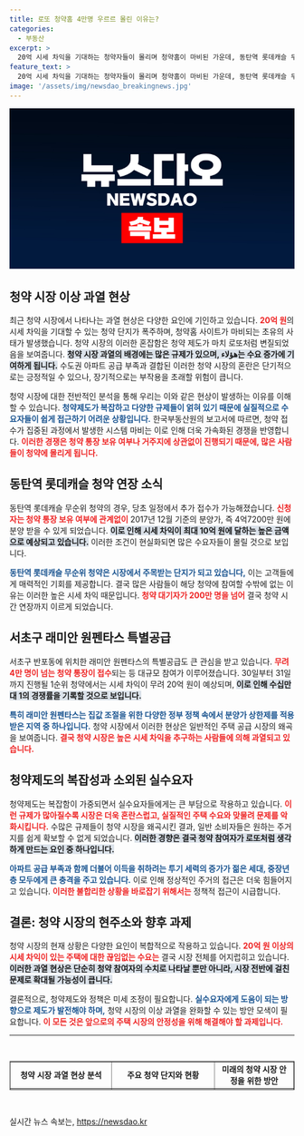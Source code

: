 ```yaml
---
title: 로또 청약홈 4만명 우르르 몰린 이유는?
categories:
  - 부동산
excerpt: >
  20억 시세 차익을 기대하는 청약자들이 몰리며 청약홈이 마비된 가운데, 동탄역 롯데캐슬 무순위 청약 기간이 연장됐다. 청약 경쟁이 치열해지는 지금, 로또 청약의 진풍경을 놓치지 마세요!
feature_text: >
  20억 시세 차익을 기대하는 청약자들이 몰리며 청약홈이 마비된 가운데, 동탄역 롯데캐슬 무순위 청약 기간이 연장됐다. 청약 경쟁이 치열해지는 지금, 로또 청약의 진풍경을 놓치지 마세요!
image: '/assets/img/newsdao_breakingnews.jpg'
---
```


<p><img src="/assets/img/newsdao_breakingnews.jpg" alt="koreaapp 속보" /></p>

<h2 data-ke-size="size26">청약 시장 이상 과열 현상</h2>

<p data-ke-size="size16">최근 청약 시장에서 나타나는 과열 현상은 다양한 요인에 기인하고 있습니다. <b><span style="color: #ee2323;">20억 원</span></b>의 시세 차익을 기대할 수 있는 청약 단지가 폭주하며, 청약홈 사이트가 마비되는 초유의 사태가 발생했습니다. 청약 시장의 이러한 혼잡함은 청약 제도가 마치 로또처럼 변질되었음을 보여줍니다. <b><span style="background-color: #21538527;">청약 시장 과열의 배경에는 많은 규제가 있으며, هؤلاء는 수요 증가에 기여하게 됩니다.</span></b> 수도권 아파트 공급 부족과 결합된 이러한 청약 시장의 혼란은 단기적으로는 긍정적일 수 있으나, 장기적으로는 부작용을 초래할 위험이 큽니다. </p>

<p data-ke-size="size16">청약 시장에 대한 전반적인 분석을 통해 우리는 이와 같은 현상이 발생하는 이유를 이해할 수 있습니다. <b><span style="color: #1a5490;">청약제도가 복잡하고 다양한 규제들이 얽혀 있기 때문에 실질적으로 수요자들이 쉽게 접근하기 어려운 상황입니다.</span></b> 한국부동산원의 보고서에 따르면, 청약 접수가 집중된 과정에서 발생한 시스템 마비는 이로 인해 더욱 가속화된 경쟁을 반영합니다. <b><span style="color: #ee2323;">이러한 경쟁은 청약 통장 보유 여부나 거주지에 상관없이 진행되기 때문에, 많은 사람들이 청약에 몰리게 됩니다.</span></b></p>

<h2 data-ke-size="size26">동탄역 롯데캐슬 청약 연장 소식</h2>

<p data-ke-size="size16">동탄역 롯데캐슬 무순위 청약의 경우, 당초 일정에서 추가 접수가 가능해졌습니다. <b><span style="color: #ee2323;">신청자는 청약 통장 보유 여부에 관계없이</span></b> 2017년 12월 기준의 분양가, 즉 4억7200만 원에 분양 받을 수 있게 되었습니다. <b><span style="background-color: #21538527;">이로 인해 시세 차익이 최대 10억 원에 달하는 높은 금액으로 예상되고 있습니다.</span></b> 이러한 조건이 현실화되면 많은 수요자들이 몰릴 것으로 보입니다. </p>

<p data-ke-size="size16"><b><span style="color: #1a5490;">동탄역 롯데캐슬 무순위 청약은 시장에서 주목받는 단지가 되고 있습니다,</span></b> 이는 고객들에게 매력적인 기회를 제공합니다. 결국 많은 사람들이 해당 청약에 참여할 수밖에 없는 이유는 이러한 높은 시세 차익 때문입니다. <b><span style="color: #ee2323;">청약 대기자가 200만 명을 넘어</span></b> 결국 청약 시간 연장까지 이르게 되었습니다. </p>

<h2 data-ke-size="size26">서초구 래미안 원펜타스 특별공급</h2>

<p data-ke-size="size16">서초구 반포동에 위치한 래미안 원펜타스의 특별공급도 큰 관심을 받고 있습니다. <b><span style="color: #ee2323;">무려 4만 명이 넘는 청약 통장이 접수</span></b>되는 등 대규모 참여가 이루어졌습니다. 30일부터 31일까지 진행될 1순위 청약에서는 시세 차익이 무려 20억 원이 예상되며, <b><span style="background-color: #21538527;">이로 인해 수십만 대 1의 경쟁률을 기록할 것으로 보입니다.</span></b></p>

<p data-ke-size="size16"><b><span style="color: #1a5490;">특히 래미안 원펜타스는 집값 조절을 위한 다양한 정부 정책 속에서 분양가 상한제를 적용 받은 지역 중 하나입니다.</span></b> 청약 시장에서 이러한 현상은 일반적인 주택 공급 시장의 왜곡을 보여줍니다. <b><span style="color: #ee2323;">결국 청약 시장은 높은 시세 차익을 추구하는 사람들에 의해 과열되고 있습니다.</span></b></p>

<h2 data-ke-size="size26">청약제도의 복잡성과 소외된 실수요자</h2>

<p data-ke-size="size16">청약제도는 복잡함이 가중되면서 실수요자들에게는 큰 부담으로 작용하고 있습니다. <b><span style="color: #ee2323;">이런 규제가 많아질수록 시장은 더욱 혼란스럽고, 실질적인 주택 수요와 맞물려 문제를 악화시킵니다.</span></b> 수많은 규제들이 청약 시장을 왜곡시킨 결과, 일반 소비자들은 원하는 주거지를 쉽게 확보할 수 없게 되었습니다. <b><span style="background-color: #21538527;">이러한 경향은 결국 청약 참여자가 로또처럼 생각하게 만드는 요인 중 하나입니다.</span></b></p>

<p data-ke-size="size16"><b><span style="color: #1a5490;">아파트 공급 부족과 함께 더불어 이득을 취하려는 투기 세력의 증가가 젊은 세대, 중장년층 모두에게 큰 충격을 주고 있습니다.</span></b> 이로 인해 정상적인 주거의 접근은 더욱 힘들어지고 있습니다. <b><span style="color: #ee2323;">이러한 불합리한 상황을 바로잡기 위해서는</span></b> 정책적 접근이 시급합니다.</p>

<h2 data-ke-size="size26">결론: 청약 시장의 현주소와 향후 과제</h2>

<p data-ke-size="size16">청약 시장의 현재 상황은 다양한 요인이 복합적으로 작용하고 있습니다. <b><span style="color: #ee2323;">20억 원 이상의 시세 차익이 있는 주택에 대한 끊임없는 수요는</span></b> 결국 시장 전체를 어지럽히고 있습니다. <b><span style="background-color: #21538527;">이러한 과열 현상은 단순히 청약 참여자의 수치로 나타날 뿐만 아니라, 시장 전반에 걸친 문제로 확대될 가능성이 큽니다.</span></b></p>

<p data-ke-size="size16">결론적으로, 청약제도와 정책은 미세 조정이 필요합니다. <b><span style="color: #1a5490;">실수요자에게 도움이 되는 방향으로 제도가 발전해야 하며,</span></b> 청약 시장의 이상 과열을 완화할 수 있는 방안 모색이 필요합니다. <b><span style="color: #ee2323;">이 모든 것은 앞으로의 주택 시장의 안정성을 위해 해결해야 할 과제입니다.</span></b></p>

<hr>

<p data-ke-size="size16">&nbsp;</p>

<table style="border-collapse: collapse; width: 100%; height: 51px;" border="1">
<tbody>
<tr>
<td style="text-align: center; height: 17px;"><b>청약 시장 과열 현상 분석</b></td>
<td style="text-align: center; height: 17px;"><b>주요 청약 단지와 현황</b></td>
<td style="text-align: center; height: 17px;"><b>미래의 청약 시장 안정을 위한 방안</b></td>
</tr>
<tr>
<td style="text-align: center; height: 17px;"><b>이상 과열</b>: 생활이 어려운 상당수 실수요자들은 불만을 호소하고 있습니다.</td>
<td style="text-align: center; height: 17px;"><b>동탄역 롯데캐슬</b>: 10억 이상의 시세 차익 가능, 주소지 무관 청약 가능.</td>
<td style="text-align: center; height: 17px;"><b>정책적 개입</b>: 실수요자를 고려한 정책이 필요합니다.</td>
</tr>
<tr>
<td style="text-align: center; height: 17px;"><b>혼잡한 청약 홈페이지</b>: 접속 대기자가 200만에 달하며 마비됨.</td>
<td style="text-align: center; height: 17px;"><b>서초구 래미안 원펜타스</b>: 20억 이상의 시세 차익이 기대되며 4만 명 이상 몰림.</td>
<td style="text-align: center; height: 17px;"><b>시장 안정</b>: 투기 세력 감소와 실수요자 지원이 필요합니다.</td>
</tr>
</tbody>
</table>

<p data-ke-size="size16">&nbsp;</p>
실시간 뉴스 속보는, <a href="https://newsdao.kr" rel="dofollow">https://newsdao.kr</a>


